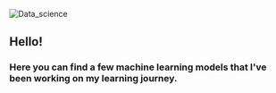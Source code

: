 ![Data_science](https://user-images.githubusercontent.com/42385621/133477995-76c2110b-cc67-4bb4-bcc3-e649666d3955.png)


## Hello! 


### Here you can find a few machine learning models that I've been working on my learning journey.


